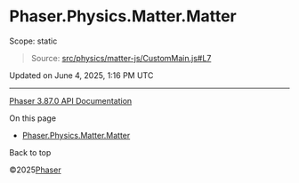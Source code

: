 # Phaser.Physics.Matter.Matter

Scope:
static

> Source: [src/physics/matter-js/CustomMain.js#L7](https://github.com/phaserjs/phaser/blob/v3.87.0/src/physics/matter-js/CustomMain.js#L7)

Updated on June 4, 2025, 1:16 PM UTC

---

[Phaser 3.87.0 API Documentation](../../index.md)

On this page

* [Phaser.Physics.Matter.Matter](#phaserphysicsmattermatter)

Back to top

©2025[Phaser](https://docs.phaser.io)
